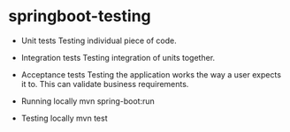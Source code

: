 # springboot-testing
- Unit tests
Testing individual piece of code.

- Integration tests
Testing integration of units together.

- Acceptance tests
Testing the application works the way a user expects it to. This can validate business requirements.

- Running locally
mvn spring-boot:run

- Testing locally
mvn test
